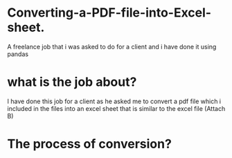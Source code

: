 # Converting-a-PDF-file-into-Excel-sheet.
A freelance job that i was asked to do for a client and i have done it using pandas

# what is the job about?

I have done this job for a client as he asked me to convert a pdf file which i included in the files into an excel sheet that is similar to the excel file (Attach B)

# The process of conversion?
